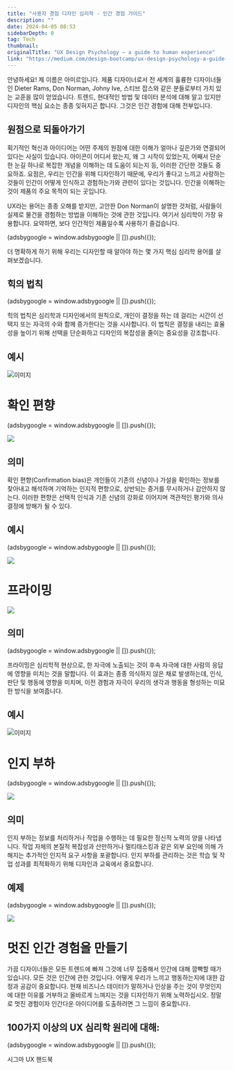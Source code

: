 ```yaml
---
title: "사용자 경험 디자인 심리학 - 인간 경험 가이드"
description: ""
date: 2024-04-05 08:53
sidebarDepth: 0
tag: Tech
thumbnail: 
originalTitle: "UX Design Psychology — a guide to human experience"
link: "https://medium.com/design-bootcamp/ux-design-psychology-a-guide-to-human-experience-ee01f878c876"
---
```



안녕하세요! 제 이름은 아미르입니다. 제품 디자이너로서 전 세계의 훌륭한 디자이너들인 Dieter Rams, Don Norman, Johny Ive, 스티브 잡스와 같은 분들로부터 가치 있는 교훈을 많이 얻었습니다. 트렌드, 현대적인 방법 및 데이터 분석에 대해 알고 있지만 디자인의 핵심 요소는 종종 잊혀지곤 합니다. 그것은 인간 경험에 대해 전부입니다.

## 원점으로 되돌아가기

획기적인 혁신과 아이디어는 어떤 주제의 원점에 대한 이해가 얼마나 깊은가와 연결되어 있다는 사실이 있습니다. 아이콘이 어디서 왔는지, 왜 그 시작이 있었는지, 어째서 단순한 눈길 하나로 복잡한 개념을 이해하는 데 도움이 되는지 등, 이러한 간단한 것들도 중요하죠. 요점은, 우리는 인간을 위해 디자인하기 때문에, 우리가 좋다고 느끼고 사랑하는 것들이 인간이 어떻게 인식하고 경험하는가와 관련이 있다는 것입니다. 인간을 이해하는 것이 제품의 주요 목적이 되는 곳입니다.

UX라는 용어는 종종 오해를 받지만, 고안한 Don Norman이 설명한 것처럼, 사람들이 실제로 물건을 경험하는 방법을 이해하는 것에 관한 것입니다. 여기서 심리학이 가장 유용합니다. 요약하면, 보다 인간적인 제품일수록 사용하기 즐겁습니다.

<!-- ui-log 수평형 -->
<ins class="adsbygoogle"
  style="display:block"
  data-ad-client="ca-pub-4877378276818686"
  data-ad-slot="9743150776"
  data-ad-format="auto"
  data-full-width-responsive="true"></ins>
<component is="script">
(adsbygoogle = window.adsbygoogle || []).push({});
</component>

더 명확하게 하기 위해 우리는 디자인할 때 알아야 하는 몇 가지 핵심 심리학 용어를 살펴보겠습니다.

## 힉의 법칙

<!-- ui-log 수평형 -->
<ins class="adsbygoogle"
  style="display:block"
  data-ad-client="ca-pub-4877378276818686"
  data-ad-slot="9743150776"
  data-ad-format="auto"
  data-full-width-responsive="true"></ins>
<component is="script">
(adsbygoogle = window.adsbygoogle || []).push({});
</component>

힉의 법칙은 심리학과 디자인에서의 원칙으로, 개인이 결정을 하는 데 걸리는 시간이 선택지 또는 자극의 수와 함께 증가한다는 것을 시사합니다. 이 법칙은 결정을 내리는 효율성을 높이기 위해 선택을 단순화하고 디자인의 복잡성을 줄이는 중요성을 강조합니다.

## 예시

![이미지](./img/UXDesignPsychologyaguidetohumanexperience_1.png)

# 확인 편향

<!-- ui-log 수평형 -->
<ins class="adsbygoogle"
  style="display:block"
  data-ad-client="ca-pub-4877378276818686"
  data-ad-slot="9743150776"
  data-ad-format="auto"
  data-full-width-responsive="true"></ins>
<component is="script">
(adsbygoogle = window.adsbygoogle || []).push({});
</component>

<img src="./img/UXDesignPsychologyaguidetohumanexperience_2.png" />

## 의미

확인 편향(Confirmation bias)은 개인들이 기존의 신념이나 가설을 확인하는 정보를 찾아내고 해석하며 기억하는 인지적 편향으로, 상반되는 증거를 무시하거나 감안하지 않는다. 이러한 편향은 선택적 인식과 기존 신념의 강화로 이어지며 객관적인 평가와 의사결정에 방해가 될 수 있다.

## 예시

<!-- ui-log 수평형 -->
<ins class="adsbygoogle"
  style="display:block"
  data-ad-client="ca-pub-4877378276818686"
  data-ad-slot="9743150776"
  data-ad-format="auto"
  data-full-width-responsive="true"></ins>
<component is="script">
(adsbygoogle = window.adsbygoogle || []).push({});
</component>

<img src="./img/UXDesignPsychologyaguidetohumanexperience_3.png" />

# 프라이밍

<img src="./img/UXDesignPsychologyaguidetohumanexperience_4.png" />

## 의미

<!-- ui-log 수평형 -->
<ins class="adsbygoogle"
  style="display:block"
  data-ad-client="ca-pub-4877378276818686"
  data-ad-slot="9743150776"
  data-ad-format="auto"
  data-full-width-responsive="true"></ins>
<component is="script">
(adsbygoogle = window.adsbygoogle || []).push({});
</component>

프라이밍은 심리학적 현상으로, 한 자극에 노출되는 것이 후속 자극에 대한 사람의 응답에 영향을 미치는 것을 말합니다. 이 효과는 종종 의식하지 않은 채로 발생하는데, 인식, 판단 및 행동에 영향을 미치며, 이전 경험과 자극이 우리의 생각과 행동을 형성하는 미묘한 방식을 보여줍니다.

## 예시

![이미지](./img/UXDesignPsychologyaguidetohumanexperience_5.png)

# 인지 부하

<!-- ui-log 수평형 -->
<ins class="adsbygoogle"
  style="display:block"
  data-ad-client="ca-pub-4877378276818686"
  data-ad-slot="9743150776"
  data-ad-format="auto"
  data-full-width-responsive="true"></ins>
<component is="script">
(adsbygoogle = window.adsbygoogle || []).push({});
</component>

<img src="./img/UXDesignPsychologyaguidetohumanexperience_6.png" />

## 의미

인지 부하는 정보를 처리하거나 작업을 수행하는 데 필요한 정신적 노력의 양을 나타냅니다. 작업 자체의 본질적 복잡성과 산만하거나 멀티태스킹과 같은 외부 요인에 의해 가해지는 추가적인 인지적 요구 사항을 포괄합니다. 인지 부하를 관리하는 것은 학습 및 작업 성과를 최적화하기 위해 디자인과 교육에서 중요합니다.

## 예제

<!-- ui-log 수평형 -->
<ins class="adsbygoogle"
  style="display:block"
  data-ad-client="ca-pub-4877378276818686"
  data-ad-slot="9743150776"
  data-ad-format="auto"
  data-full-width-responsive="true"></ins>
<component is="script">
(adsbygoogle = window.adsbygoogle || []).push({});
</component>

<img src="./img/UXDesignPsychologyaguidetohumanexperience_7.png" />

# 멋진 인간 경험을 만들기

가끔 디자이너들은 모든 트렌드에 빠져 그것에 너무 집중해서 인간에 대해 깜빡할 때가 있습니다. 모든 것은 인간에 관한 것입니다. 어떻게 우리가 느끼고 행동하는지에 대한 감정과 공감이 중요합니다. 현재 비즈니스 데이터가 말하거나 인상을 주는 것이 무엇인지에 대한 이유를 거부하고 올바르게 느껴지는 것을 디자인하기 위해 노력하십시오. 정말로 멋진 경험이자 인간다운 아이디어를 도출하려면 그 느낌이 중요합니다.

## 100가지 이상의 UX 심리학 원리에 대해:

<!-- ui-log 수평형 -->
<ins class="adsbygoogle"
  style="display:block"
  data-ad-client="ca-pub-4877378276818686"
  data-ad-slot="9743150776"
  data-ad-format="auto"
  data-full-width-responsive="true"></ins>
<component is="script">
(adsbygoogle = window.adsbygoogle || []).push({});
</component>

시그마 UX 핸드북